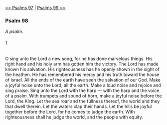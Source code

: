 [<< Psalms 97](Psalms%2097)  |  [Psalms 99 >>](Psalms%2099)

### Psalm 98

*A psalm.*

###### 1
O sing unto the Lord a new song, for he has done marvelous things. His right hand and his holy arm has gotten him the victory. The Lord has made known his salvation. His righteousness has he openly shown in the sight of the heathen. He has remembered his mercy and his truth toward the house of Israel. All the ends of the earth have seen the salvation of our God. Make a joyful noise unto the Lord, all the earth. Make a loud noise and rejoice and sing praise. Sing unto the Lord with the harp — with the harp and the voice of a psalm. With trumpets and sound of horn, make a joyful noise before the Lord, the King. Let the sea roar and the fullness thereof, the world and they that dwell therein. Let the waters clap their hands. Let the hills be joyful together before the Lord, for he comes to judge the earth. With righteousness shall he judge the world, and the people with equity.